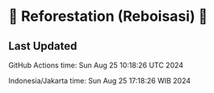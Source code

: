 
# 🌳 Reforestation (Reboisasi) 🌲

## Last Updated

GitHub Actions time: Sun Aug 25 10:18:26 UTC 2024

Indonesia/Jakarta time: Sun Aug 25 17:18:26 WIB 2024
